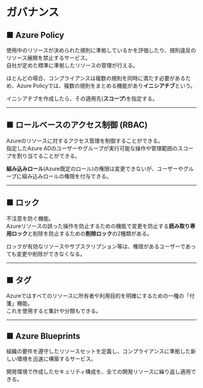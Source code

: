 # ガバナンス

## ■ Azure Policy

使用中のリソースが決められた規則に準拠しているかを評価したり、規則違反のリソース展開を禁止するサービス。  
自社が定めた標準に準拠したリソースの管理が行える。

ほとんどの場合、コンプライアンスは複数の規則を同時に満たす必要があるため、Azure Policyでは、複数の規則をまとめる機能があり**イニシアチブ**という。

イニシアチブを作成したら、その適用先(**スコープ**)を指定する。

***

## ■ ロールベースのアクセス制御 (RBAC)

Azureのリソースに対するアクセス管理を制御することができる。  
指定したAzure ADのユーザーやグループが実行可能な操作や管理範囲のスコープを割り当てることができる。

**組み込みロール**(Azure既定のロール)の権限は変更できないが、ユーザーやグループに組み込みロールの権限を付与できる。

***

## ■ ロック

不注意を防ぐ機能。  
Azureリソースの誤った操作を防止するための機能で変更を防止する**読み取り専用ロック**と削除を防止するための**削除ロック**の2種類がある。

ロックが有効なリソースやサブスクリプション等は、権限があるユーザーであっても変更や削除ができなくなる。

***

## ■ タグ

Azureではすべてのリソースに所有者や利用目的を明確にするための一種の「付箋」機能。  
これを使用すると集計や分類もできる。

***

## ■ Azure Blueprints

組織の要件を遵守したリソースセットを定義し、コンプライアンスに準拠した新しい環境を迅速に構築するサービス。

開発環境で作成したセキュリティ構成を、全ての開発リソースに繰り返し適用できる。
